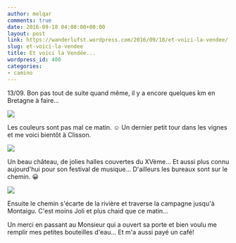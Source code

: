 ```yaml
---
author: melqar
comments: true
date: 2016-09-18 04:00:00+00:00
layout: post
link: https://wanderlufst.wordpress.com/2016/09/18/et-voici-la-vendee/
slug: et-voici-la-vendee
title: Et voici la Vendée...
wordpress_id: 400
categories:
- camino
---
```


13/09. Bon pas tout de suite quand même, il y a encore quelques km en Bretagne à faire...

[![](http://wanderlufst.files.wordpress.com/2016/09/wp-image-1241965635jpg.jpg)](http://wanderlufst.files.wordpress.com/2016/09/wp-image-1241965635jpg.jpg)

Les couleurs sont pas mal ce matin. ☺ Un dernier petit tour dans les vignes et me voici bientôt à Clisson.

[![](http://wanderlufst.files.wordpress.com/2016/09/wp-image-932202807jpg.jpg)](http://wanderlufst.files.wordpress.com/2016/09/wp-image-932202807jpg.jpg)

Un beau château, de jolies halles couvertes du XVème... Et aussi plus connu aujourd'hui pour son festival de musique... D'ailleurs les bureaux sont sur le chemin. 😀

[![](http://wanderlufst.files.wordpress.com/2016/09/wp-image-1067690582jpg.jpg)](http://wanderlufst.files.wordpress.com/2016/09/wp-image-1067690582jpg.jpg)

Ensuite le chemin s'écarte de la rivière et traverse la campagne jusqu'à Montaigu. C'est moins Joli et plus chaid que ce matin...

Un merci en passant au Monsieur qui a ouvert sa porte et bien voulu me remplir mes petites bouteilles d'eau... Et m'a aussi payé un café!
